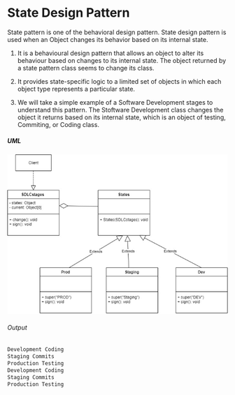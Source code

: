 # State Design Pattern

State pattern is one of the behavioral design pattern. State design pattern is used when an Object changes its behavior based on its internal state.

1. It is a behavioural design pattern that allows an object to alter its behaviour based on changes to its internal state. The object returned by a state pattern class seems to change its class. 

2. It provides state-specific logic to a limited set of objects in which each object type represents a particular state.

3. We will take a simple example of a Software Development stages to understand this pattern. The Stoftware Development class changes the object it returns based on its internal state, which is an object of testing, Commiting, or Coding class.

##### UML
![](UML.jpg)

###### Output
```
Development Coding
Staging Commits
Production Testing
Development Coding
Staging Commits
Production Testing
```